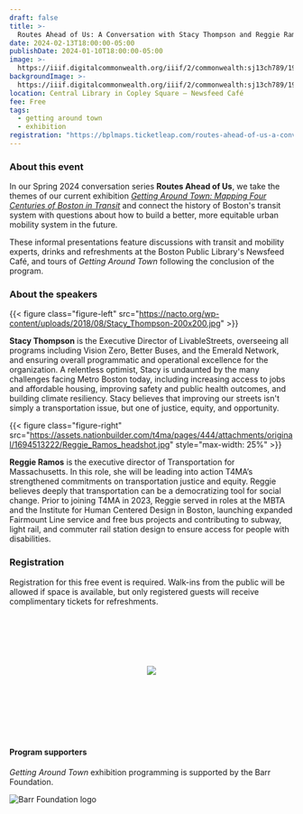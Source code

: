 ```yaml
---
draft: false
title: >-
  Routes Ahead of Us: A Conversation with Stacy Thompson and Reggie Ramos
date: 2024-02-13T18:00:00-05:00
publishDate: 2024-01-10T18:00:00-05:00
image: >-
  https://iiif.digitalcommonwealth.org/iiif/2/commonwealth:sj13ch789/1916,1264,4032,1722/,1200/0/default.jpg
backgroundImage: >-
  https://iiif.digitalcommonwealth.org/iiif/2/commonwealth:sj13ch789/1916,1264,4032,1722/,1200/0/default.jpg
location: Central Library in Copley Square – Newsfeed Café
fee: Free
tags:
  - getting around town
  - exhibition
registration: "https://bplmaps.ticketleap.com/routes-ahead-of-us-a-conversation-thompson-ramos/"
---
```


### About this event

In our Spring 2024 conversation series **Routes Ahead of Us**, we take the themes of our current exhibition [*Getting Around Town: Mapping Four Centuries of Boston in Transit*](https://www.leventhalmap.org/digital-exhibitions/getting-around-town/) and connect the history of Boston's transit system with questions about how to build a better, more equitable urban mobility system in the future.

These informal presentations feature discussions with transit and mobility experts, drinks and refreshments at the Boston Public Library's Newsfeed Café, and tours of _Getting Around Town_ following the conclusion of the program.

### About the speakers

{{< figure class="figure-left" src="https://nacto.org/wp-content/uploads/2018/08/Stacy_Thompson-200x200.jpg" >}}


**Stacy Thompson** is the Executive Director of LivableStreets, overseeing all programs including Vision Zero, Better Buses, and the Emerald Network, and ensuring overall programmatic and operational excellence for the organization. A relentless optimist, Stacy is undaunted by the many challenges facing Metro Boston today, including increasing access to jobs and affordable housing, improving safety and public health outcomes, and building climate resiliency. Stacy believes that improving our streets isn't simply a transportation issue, but one of justice, equity, and opportunity.

<div style="max-height:200px;">

{{< figure class="figure-right" src="https://assets.nationbuilder.com/t4ma/pages/444/attachments/original/1694513222/Reggie_Ramos_headshot.jpg" style="max-width: 25%" >}}

</div>


**Reggie Ramos** is the executive director of Transportation for Massachusetts. In this role, she will be leading into action T4MA’s strengthened commitments on transportation justice and equity. Reggie believes deeply that transportation can be a democratizing tool for social change. Prior to joining T4MA in 2023, Reggie served in roles at the MBTA and the Institute for Human Centered Design in Boston, launching expanded Fairmount Line service and free bus projects and contributing to subway, light rail, and commuter rail station design to ensure access for people with disabilities.



### Registration

Registration for this free event is required. Walk-ins from the public will be allowed if space is available, but only registered guests will receive complimentary tickets for refreshments.

<link href="https://widgets.ticketleap.com/v2/widget.css" media="screen" rel="stylesheet" type="text/css" /><script src="https://widgets.ticketleap.com/v2/widget.js" type="text/javascript"></script><div id="tl-widget-wrapper-62992838-9f22-4692-8557-7a4f0435e66f"><script type="text/javascript">tl_widget.update_widget("https://bplmaps.ticketleap.com/widget/v2/", "62992838-9f22-4692-8557-7a4f0435e66f", "events=routes-ahead-of-us-a-conversation-thompson-ramos&accent_color=#054571");</script><!--[if IE 6]><div style="display:none"><![endif]--><div style="width: 100%; display: table; height: 200px;"><div style="display: table-cell; vertical-align: middle; text-align: center;"><img src="https://widgets.ticketleap.com/v2/loading.gif" /></div></div><!--[if IE 6]></div><![endif]--></div><input type="hidden" id="tl-affiliate-url-62992838-9f22-4692-8557-7a4f0435e66f" name="tl-affiliate-url-62992838-9f22-4692-8557-7a4f0435e66f" value="https://www.ticketleap.com/solutions/sell-tickets-online?rc=WIDGET-STO"><input type="hidden" id="tl-show-event-name-62992838-9f22-4692-8557-7a4f0435e66f" name="tl-show-event-name-62992838-9f22-4692-8557-7a4f0435e66f" value="true"><input type="hidden" id="tl-show-event-location-62992838-9f22-4692-8557-7a4f0435e66f" name="tl-show-event-location-62992838-9f22-4692-8557-7a4f0435e66f" value="true"><input type="hidden" id="tl-show-event-dates-62992838-9f22-4692-8557-7a4f0435e66f" name="tl-show-event-dates-62992838-9f22-4692-8557-7a4f0435e66f" value="true">
<br>


#### Program supporters

_Getting Around Town_ exhibition programming is supported by the Barr Foundation.

![Barr Foundation logo](https://barrfdn-prod.s3.amazonaws.com/image/3394/crop_preview.jpg?1600189547)

